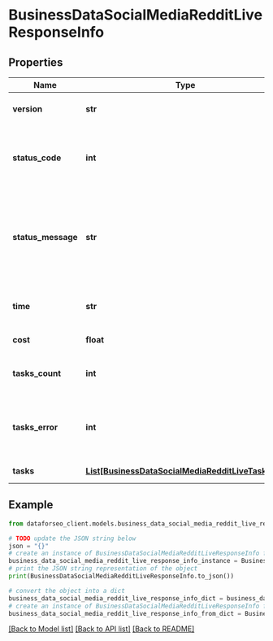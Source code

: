 # BusinessDataSocialMediaRedditLiveResponseInfo


## Properties

Name | Type | Description | Notes
------------ | ------------- | ------------- | -------------
**version** | **str** | the current version of the API | [optional] 
**status_code** | **int** | general status code you can find the full list of the response codes here | [optional] 
**status_message** | **str** | general informational message you can find the full list of general informational messages here | [optional] 
**time** | **str** | total execution time, seconds | [optional] 
**cost** | **float** | total tasks cost, USD | [optional] 
**tasks_count** | **int** | the number of tasks in the tasks array | [optional] 
**tasks_error** | **int** | the number of tasks in the tasks array returned with an error | [optional] 
**tasks** | [**List[BusinessDataSocialMediaRedditLiveTaskInfo]**](BusinessDataSocialMediaRedditLiveTaskInfo.md) | array of tasks | [optional] 

## Example

```python
from dataforseo_client.models.business_data_social_media_reddit_live_response_info import BusinessDataSocialMediaRedditLiveResponseInfo

# TODO update the JSON string below
json = "{}"
# create an instance of BusinessDataSocialMediaRedditLiveResponseInfo from a JSON string
business_data_social_media_reddit_live_response_info_instance = BusinessDataSocialMediaRedditLiveResponseInfo.from_json(json)
# print the JSON string representation of the object
print(BusinessDataSocialMediaRedditLiveResponseInfo.to_json())

# convert the object into a dict
business_data_social_media_reddit_live_response_info_dict = business_data_social_media_reddit_live_response_info_instance.to_dict()
# create an instance of BusinessDataSocialMediaRedditLiveResponseInfo from a dict
business_data_social_media_reddit_live_response_info_from_dict = BusinessDataSocialMediaRedditLiveResponseInfo.from_dict(business_data_social_media_reddit_live_response_info_dict)
```
[[Back to Model list]](../README.md#documentation-for-models) [[Back to API list]](../README.md#documentation-for-api-endpoints) [[Back to README]](../README.md)


